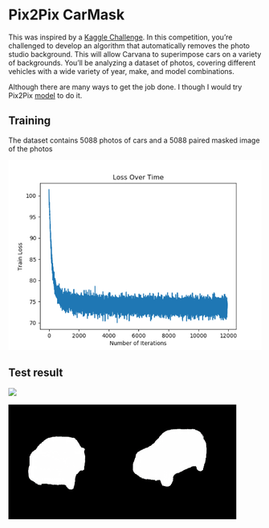 # Pix2Pix CarMask

This was inspired by a [Kaggle Challenge](https://www.kaggle.com/c/carvana-image-masking-challenge/kernels). In this competition, you’re challenged to develop an algorithm that automatically removes the photo studio background. This will allow Carvana to superimpose cars on a variety of backgrounds. You’ll be analyzing a dataset of photos, covering different vehicles with a wide variety of year, make, and model combinations.

Although there are many ways to get the job done. I though I would try Pix2Pix [model](https://arxiv.org/pdf/1611.07004.pdf) to do it. 

## Training

The dataset contains 5088 photos of cars and a 5088 paired masked image of the photos

![](/images/Train_Loss.png)


## Test result

![](/images/Input_Image.gif) 

![](/images/Gen_Image.gif)

